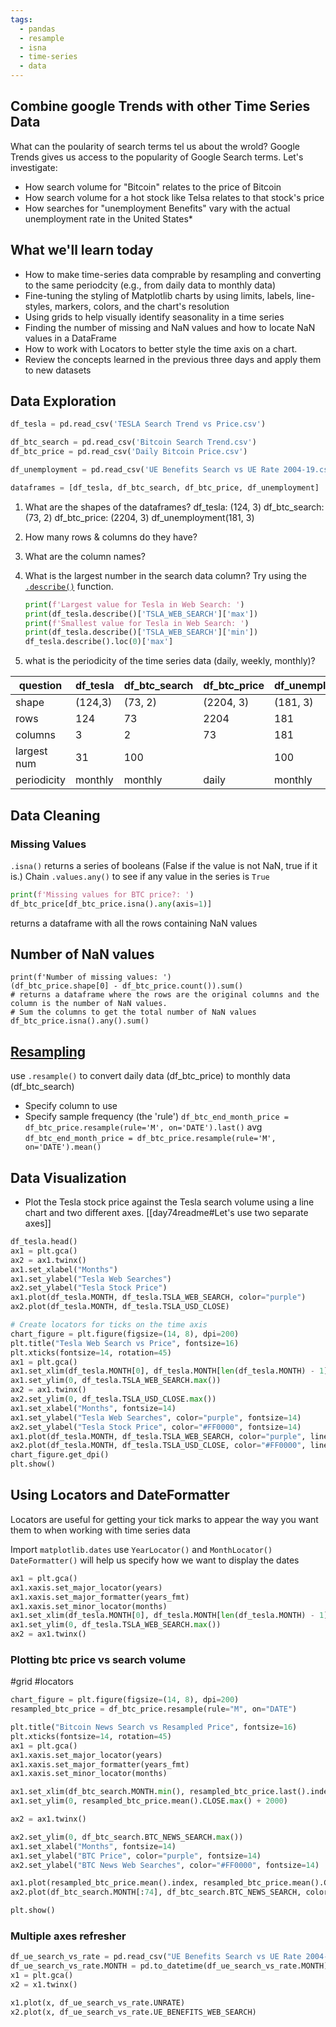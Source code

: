 ```yaml
---
tags:
  - pandas
  - resample
  - isna
  - time-series
  - data
---
```

## Combine google Trends with other Time Series Data

What can the poularity of search terms tel us about the wrold? Google Trends gives us access to the popularity of Google Search terms. Let's investigate:

* How search volume for "Bitcoin" relates to the price of Bitcoin
* How search volume for a hot stock like Telsa relates to that stock's price
* How searches for "unemployment Benefits" vary with the actual unemployment rate in the United States*

## What we'll learn today

* How to make time-series data comprable by resampling and converting to the same periodcity (e.g., from daily data to monthly data)
* Fine-tuning the styling of Matplotlib charts by using limits, labels, line-styles, markers, colors, and the chart's resolution
* Using grids to help visually identify seasonality in a time series
* Finding the number of missing and NaN values and how to locate NaN values in a DataFrame
* How to work with Locators to better style the time axis on a chart.
* Review the concepts learned in the previous three days and apply them to new datasets

## Data Exploration

```python
df_tesla = pd.read_csv('TESLA Search Trend vs Price.csv')

df_btc_search = pd.read_csv('Bitcoin Search Trend.csv')
df_btc_price = pd.read_csv('Daily Bitcoin Price.csv')

df_unemployment = pd.read_csv('UE Benefits Search vs UE Rate 2004-19.csv')

dataframes = [df_tesla, df_btc_search, df_btc_price, df_unemployment]
```

1. What are the shapes of the dataframes?
	df_tesla: (124, 3)
	df_btc_search: (73, 2)
	df_btc_price: (2204, 3)
	df_unemployment(181, 3)

2. How many rows & columns do they have?
3. What are the column names?
4. What is the largest number in the search data column? Try using the [`.describe()`](https://pandas.pydata.org/pandas-docs/stable/reference/api/pandas.DataFrame.describe.html) function.
	```python
	print(f'Largest value for Tesla in Web Search: ')
	print(df_tesla.describe()['TSLA_WEB_SEARCH']['max'])
	print(f'Smallest value for Tesla in Web Search: ')
	print(df_tesla.describe()['TSLA_WEB_SEARCH']['min'])
	df_tesla.describe().loc(0)['max']
	```
5. what is the periodicity of the time series data (daily, weekly, monthly)?

|question|df_tesla|df_btc_search| df_btc_price | df_unemployment |
| --- |--- | --- |--- |--- |
|shape|(124,3) |(73, 2) |(2204, 3) | (181, 3) 
|rows|124 |73 |2204 |181 
|columns|3 |2 |73 |181 
|largest num|31 | 100| | 100
|periodicity| monthly|monthly |daily |monthly 

## Data Cleaning

### Missing Values

`.isna()` returns a series of booleans (False if the value is not NaN, true if it is.)
Chain `.values.any()` to see if any value in the series is `True`
```python
print(f'Missing values for BTC price?: ')
df_btc_price[df_btc_price.isna().any(axis=1)]
```

returns a dataframe with all the rows containing NaN values

## Number of NaN values

```pythong
print(f'Number of missing values: ')
(df_btc_price.shape[0] - df_btc_price.count()).sum()
# returns a dataframe where the rows are the original columns and the column is the number of NaN values.
# Sum the columns to get the total number of NaN values
df_btc_price.isna().any().sum()
```

## [Resampling](https://pandas.pydata.org/pandas-docs/stable/reference/api/pandas.DataFrame.resample.html)

use `.resample()` to convert daily data (df_btc_price) to monthly data (df_btc_search)
* Specify column to use
* Specify sample frequency (the 'rule')
`df_btc_end_month_price = df_btc_price.resample(rule='M', on='DATE').last()`
avg `df_btc_end_month_price = df_btc_price.resample(rule='M', on='DATE').mean()`

## Data Visualization

* Plot the Tesla stock price against the Tesla search volume using a line chart and two different axes.
[[day74readme#Let's use two separate axes]]

```python
df_tesla.head()
ax1 = plt.gca()
ax2 = ax1.twinx()
ax1.set_xlabel("Months")
ax1.set_ylabel("Tesla Web Searches")
ax2.set_ylabel("Tesla Stock Price")
ax1.plot(df_tesla.MONTH, df_tesla.TSLA_WEB_SEARCH, color="purple")
ax2.plot(df_tesla.MONTH, df_tesla.TSLA_USD_CLOSE)
```


```python
# Create locators for ticks on the time axis
chart_figure = plt.figure(figsize=(14, 8), dpi=200)
plt.title("Tesla Web Search vs Price", fontsize=16)
plt.xticks(fontsize=14, rotation=45)
ax1 = plt.gca()
ax1.set_xlim(df_tesla.MONTH[0], df_tesla.MONTH[len(df_tesla.MONTH) - 1])
ax1.set_ylim(0, df_tesla.TSLA_WEB_SEARCH.max())
ax2 = ax1.twinx()
ax2.set_ylim(0, df_tesla.TSLA_USD_CLOSE.max())
ax1.set_xlabel("Months", fontsize=14)
ax1.set_ylabel("Tesla Web Searches", color="purple", fontsize=14)
ax2.set_ylabel("Tesla Stock Price", color="#FF0000", fontsize=14)
ax1.plot(df_tesla.MONTH, df_tesla.TSLA_WEB_SEARCH, color="purple", linewidth=3)
ax2.plot(df_tesla.MONTH, df_tesla.TSLA_USD_CLOSE, color="#FF0000", linewidth=3)
chart_figure.get_dpi()
plt.show()
```

## Using Locators and DateFormatter

Locators are useful for getting your tick marks to appear the way you want them to when working with time series data

Import `matplotlib.dates`
use `YearLocator()` and `MonthLocator()`
`DateFormatter()` will help us specify how we want to display the dates

```python
ax1 = plt.gca()
ax1.xaxis.set_major_locator(years)
ax1.xaxis.set_major_formatter(years_fmt)
ax1.xaxis.set_minor_locator(months)
ax1.set_xlim(df_tesla.MONTH[0], df_tesla.MONTH[len(df_tesla.MONTH) - 1])
ax1.set_ylim(0, df_tesla.TSLA_WEB_SEARCH.max())
ax2 = ax1.twinx()
```

### Plotting btc price vs search volume

#grid
#locators


```python
chart_figure = plt.figure(figsize=(14, 8), dpi=200)
resampled_btc_price = df_btc_price.resample(rule="M", on="DATE")

plt.title("Bitcoin News Search vs Resampled Price", fontsize=16)
plt.xticks(fontsize=14, rotation=45)
ax1 = plt.gca()
ax1.xaxis.set_major_locator(years)
ax1.xaxis.set_major_formatter(years_fmt)
ax1.xaxis.set_minor_locator(months)

ax1.set_xlim(df_btc_search.MONTH.min(), resampled_btc_price.last().index.max())
ax1.set_ylim(0, resampled_btc_price.mean().CLOSE.max() + 2000)

ax2 = ax1.twinx()

ax2.set_ylim(0, df_btc_search.BTC_NEWS_SEARCH.max())
ax1.set_xlabel("Months", fontsize=14)
ax1.set_ylabel("BTC Price", color="purple", fontsize=14)
ax2.set_ylabel("BTC News Web Searches", color="#FF0000", fontsize=14)

ax1.plot(resampled_btc_price.mean().index, resampled_btc_price.mean().CLOSE, color="purple", linewidth=3, linestyle="dashed")
ax2.plot(df_btc_search.MONTH[:74], df_btc_search.BTC_NEWS_SEARCH, color="#FF0000", linewidth=1, marker="o")

plt.show()
```


### Multiple axes refresher

```python
df_ue_search_vs_rate = pd.read_csv("UE Benefits Search vs UE Rate 2004-20.csv")
df_ue_search_vs_rate.MONTH = pd.to_datetime(df_ue_search_vs_rate.MONTH)
x1 = plt.gca()
x2 = x1.twinx()

x1.plot(x, df_ue_search_vs_rate.UNRATE)
x2.plot(x, df_ue_search_vs_rate.UE_BENEFITS_WEB_SEARCH)

```